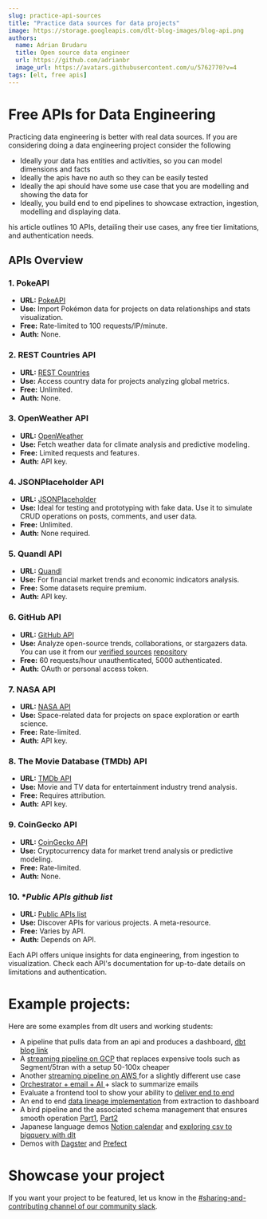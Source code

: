 ```yaml
---
slug: practice-api-sources
title: "Practice data sources for data projects"
image: https://storage.googleapis.com/dlt-blog-images/blog-api.png
authors:
  name: Adrian Brudaru
  title: Open source data engineer
  url: https://github.com/adrianbr
  image_url: https://avatars.githubusercontent.com/u/5762770?v=4
tags: [elt, free apis]
---
```


# Free APIs for Data Engineering

Practicing data engineering is better with real data sources.
If you are considering doing a data engineering project consider the following
- Ideally your data has entities and activities, so you can model dimensions and facts
- Ideally the apis have no auth so they can be easily tested
- Ideally the api should have some use case that you are modelling and showing the data for
- Ideally, you build end to end pipelines to showcase extraction, ingestion, modelling and displaying data.

his article outlines 10 APIs, detailing their use cases, any free tier limitations, and authentication needs.

## APIs Overview

### 1. **PokeAPI**
- **URL:** [PokeAPI](https://pokeapi.co/)
- **Use:** Import Pokémon data for projects on data relationships and stats visualization.
- **Free:** Rate-limited to 100 requests/IP/minute.
- **Auth:** None.

### 2. **REST Countries API**
- **URL:** [REST Countries](https://restcountries.com/)
- **Use:** Access country data for projects analyzing global metrics.
- **Free:** Unlimited.
- **Auth:** None.

### 3. **OpenWeather API**
- **URL:** [OpenWeather](https://openweathermap.org/api)
- **Use:** Fetch weather data for climate analysis and predictive modeling.
- **Free:** Limited requests and features.
- **Auth:** API key.

### 4. **JSONPlaceholder API**
- **URL:** [JSONPlaceholder](https://jsonplaceholder.typicode.com/)
- **Use:** Ideal for testing and prototyping with fake data. Use it to simulate CRUD operations on posts, comments, and user data.
- **Free:** Unlimited.
- **Auth:** None required.

### 5. **Quandl API**
- **URL:** [Quandl](https://www.quandl.com/tools/api)
- **Use:** For financial market trends and economic indicators analysis.
- **Free:** Some datasets require premium.
- **Auth:** API key.

### 6. **GitHub API**
- **URL:** [GitHub API](https://docs.github.com/en/rest)
- **Use:** Analyze open-source trends, collaborations, or stargazers data. You can use it from our [verified sources](https://dlthub.com/docs/dlt-ecosystem/verified-sources/) [repository](https://github.com/dlt-hub/verified-sources/tree/master/sources/github)
- **Free:** 60 requests/hour unauthenticated, 5000 authenticated.
- **Auth:** OAuth or personal access token.

### 7. **NASA API**
- **URL:** [NASA API](https://api.nasa.gov/)
- **Use:** Space-related data for projects on space exploration or earth science.
- **Free:** Rate-limited.
- **Auth:** API key.

### 8. **The Movie Database (TMDb) API**
- **URL:** [TMDb API](https://www.themoviedb.org/documentation/api)
- **Use:** Movie and TV data for entertainment industry trend analysis.
- **Free:** Requires attribution.
- **Auth:** API key.

### 9. **CoinGecko API**
- **URL:** [CoinGecko API](https://www.coingecko.com/en/api)
- **Use:** Cryptocurrency data for market trend analysis or predictive modeling.
- **Free:** Rate-limited.
- **Auth:** None.

### 10. **Public APIs github list*
- **URL:** [Public APIs list](https://github.com/public-apis/public-apis)
- **Use:** Discover APIs for various projects. A meta-resource.
- **Free:** Varies by API.
- **Auth:** Depends on API.

Each API offers unique insights for data engineering, from ingestion to visualization. Check each API's documentation for up-to-date details on limitations and authentication.

# Example projects:

Here are some examples from dlt users and working students:
- A pipeline that pulls data from an api and produces a dashboard,  [dbt blog link](https://docs.getdbt.com/blog/serverless-dlt-dbt-stack)
- A [streaming pipeline on GCP](https://dlthub.com/docs/blog/streaming-pubsub-json-gcp) that replaces expensive tools such as Segment/5tran with a setup 50-100x cheaper
- Another [streaming pipeline on AWS ](https://dlthub.com/docs/blog/dlt-aws-taktile-blog)for a slightly different use case
- [Orchestrator + email + AI ](https://dlthub.com/docs/blog/dlt-kestra-demo-blog)+ slack to summarize emails
- Evaluate a frontend tool to show your ability to [deliver end to end](https://dlthub.com/docs/blog/dlt-mode-blog)
- An end to end [data lineage implementation](https://dlthub.com/docs/blog/dlt-data-lineage) from extraction to dashboard
- A bird pipeline and the associated schema management that ensures smooth operation [Part1](https://publish.obsidian.md/lough-on-data/blogs/bird-finder-via-dlt-i), [Part2](https://publish.obsidian.md/lough-on-data/blogs/bird-finder-via-dlt-ii)
- Japanese language demos [Notion calendar](https://stable.co.jp/blog/notion-calendar-dlt) and [exploring csv to bigquery with dlt](https://soonraah.github.io/posts/load-csv-data-into-bq-by-dlt/)
- Demos with [Dagster](https://dagster.io/blog/dagster-dlt) and [Prefect](https://www.prefect.io/blog/building-resilient-data-pipelines-in-minutes-with-dlt-prefect)

# Showcase your project
If you want your project to be featured, let us know in the [#sharing-and-contributing channel of our community slack](https://dlthub.com/community).